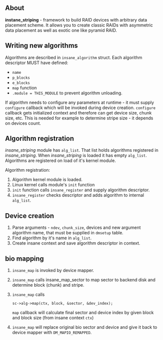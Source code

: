 About
-----

**instane_striping** - framework to build RAID devices with arbitrary data placement
scheme. It allows you to create classic RAIDs with asymmetric data placement as
well as exotic one like pyramid RAID.

Writing new algorithms
----------------------

Algorithms are described in `insane_algorithm` struct. 
Each algorithm descriptor MUST have defined:

 * `name`
 * `p_blocks`
 * `e_blocks`
 * `map` function
 * `.module = THIS_MODULE` to prevent algorithm unloading.

If algorithm needs to configure any parameters at runtime - it must supply
`configure` callback which will be invoked during device creation. `configure`
callback gets initialized context and therefore can get device size, chunk
size, etc. This is needed for example to determine stripe size - it depends
on devices count.

Algorithm registration
----------------------

_insane\_striping_ module has `alg_list`. That list holds algorithms registered in
_insane\_striping_. When _insane\_striping_ is loaded it has empty
`alg_list`. Algorithms are registered on load of it's kernel module.

Algorithm registration:

1. Algorithm kernel module is loaded.
1. Linux kernel calls module's `init` function
1. `init` function calls `insane_register` and supply algorithm descriptor.
1. `insane_register` checks descriptor and adds algorithm to internal `alg_list`.

Device creation
---------------

1. Parse arguments - `ndev`, `chunk_size`, devices and new argument algorithm
   name, that must be supplied in `dmsetup` table.
2. Find algorithm by it's name in `alg_list`.
3. Create insane context and save algorithm descriptor in context.

bio mapping
-----------

1. `insane_map` is invoked by device mapper.
2. `insane_map` calls insane_map_sector to map sector to backend disk and
   determine block (chunk) and stripe.
3. `insane_map` calls 

       sc->alg->map(ctx, block, &sector, &dev_index);

   `map` callback will calculate final sector and device index by given block
   and block size (from insane context `ctx`)

4. `insane_map` will replace original bio sector and device and give it back to
   device mapper with `DM_MAPIO_REMAPPED`.

